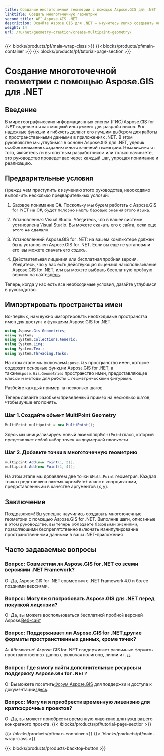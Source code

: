 ```yaml
---
title: Создание многоточечной геометрии с помощью Aspose.GIS для .NET
linktitle: Создать многоточечную геометрию
second_title: API Aspose.GIS .NET
description: Освойте Aspose.GIS для .NET — научитесь легко создавать многоточечные геометрии. Комплексное руководство для разработчиков.
weight: 14
url: /ru/net/geometry-creation/create-multipoint-geometry/
---
```


{{< blocks/products/pf/main-wrap-class >}}
{{< blocks/products/pf/main-container >}}
{{< blocks/products/pf/tutorial-page-section >}}

# Создание многоточечной геометрии с помощью Aspose.GIS для .NET

## Введение

В мире географических информационных систем (ГИС) Aspose.GIS for .NET выделяется как мощный инструмент для разработчиков. Его надежные функции и гибкость делают его лучшим выбором для работы с пространственными данными в приложениях .NET. В этом руководстве мы углубимся в основы Aspose.GIS для .NET, уделив особое внимание созданию многоточечной геометрии. Независимо от того, являетесь ли вы опытным разработчиком или только начинаете, это руководство проведет вас через каждый шаг, упрощая понимание и реализацию.

## Предварительные условия

Прежде чем приступить к изучению этого руководства, необходимо выполнить несколько предварительных условий:

1. Базовое понимание C#. Поскольку мы будем работать с Aspose.GIS for .NET на C#, будет полезно иметь базовые знания этого языка.

2. Установленная Visual Studio. Убедитесь, что в вашей системе установлена Visual Studio. Вы можете скачать его с сайта, если еще этого не сделали.

3. Установленный Aspose.GIS for .NET: на вашем компьютере должен быть установлен Aspose.GIS for .NET. Если вы еще не установили его, вы можете скачать его с[здесь](https://releases.aspose.com/gis/net/).

4.  Действительная лицензия или бесплатная пробная версия. Убедитесь, что у вас есть действующая лицензия на использование Aspose.GIS for .NET, или вы можете выбрать бесплатную пробную версию на сайте[здесь](https://releases.aspose.com/).

Теперь, когда у нас есть все необходимые условия, давайте углубимся в руководство.

## Импортировать пространства имен

Во-первых, нам нужно импортировать необходимые пространства имен для доступа к функциям Aspose.GIS for .NET.


```csharp
using Aspose.Gis.Geometries;
using System;
using System.Collections.Generic;
using System.Linq;
using System.Text;
using System.Threading.Tasks;
```

 На этом этапе мы включаем`Aspose.Gis` пространство имен, которое содержит основные функции Aspose.GIS for .NET, а также`Aspose.Gis.Geometries` пространство имен, предоставляющее классы и методы для работы с геометрическими фигурами.

Разбейте каждый пример на несколько шагов

Теперь давайте разобьем приведенный пример на несколько шагов, чтобы лучше его понять.

### Шаг 1. Создайте объект MultiPoint Geometry

```csharp
MultiPoint multipoint = new MultiPoint();
```

 Здесь мы инициализируем новый экземпляр`MultiPoint`класс, который представляет собой набор точек на двумерной плоскости.

### Шаг 2. Добавьте точки в многоточечную геометрию

```csharp
multipoint.Add(new Point(1, 2));
multipoint.Add(new Point(3, 4));
```

 На этом этапе мы добавляем две точки к`MultiPoint` геометрия. Каждая точка представлена экземпляром`Point` класс с координатами, предоставленными в качестве аргументов (x, y).

## Заключение

Поздравляем! Вы успешно научились создавать многоточечные геометрии с помощью Aspose.GIS for .NET. Выполнив шаги, описанные в этом руководстве, вы теперь обладаете базовыми знаниями, позволяющими беспрепятственно включать манипулирование пространственными данными в ваши .NET-приложения.

## Часто задаваемые вопросы

### Вопрос: Совместим ли Aspose.GIS for .NET со всеми версиями .NET Framework?
О: Да, Aspose.GIS for .NET совместим с .NET Framework 4.0 и более поздними версиями.

### Вопрос: Могу ли я попробовать Aspose.GIS для .NET перед покупкой лицензии?
 О: Да, вы можете воспользоваться бесплатной пробной версией Aspose.[Веб-сайт](https://purchase.aspose.com/temporary-license/).

### Вопрос: Поддерживает ли Aspose.GIS for .NET другие форматы пространственных данных, кроме точек?
А: Абсолютно! Aspose.GIS for .NET поддерживает различные форматы пространственных данных, включая полигоны, линии и т. д.

### Вопрос: Где я могу найти дополнительные ресурсы и поддержку Aspose.GIS for .NET?
 О: Вы можете посетить[Форум Aspose.GIS](https://forum.aspose.com/c/gis/33) для поддержки и доступа к документации[здесь](https://reference.aspose.com/gis/net/).

### Вопрос: Могу ли я приобрести временную лицензию для краткосрочных проектов?
О: Да, вы можете приобрести временную лицензию для нужд вашего конкретного проекта.
{{< /blocks/products/pf/tutorial-page-section >}}

{{< /blocks/products/pf/main-container >}}
{{< /blocks/products/pf/main-wrap-class >}}

{{< blocks/products/products-backtop-button >}}
